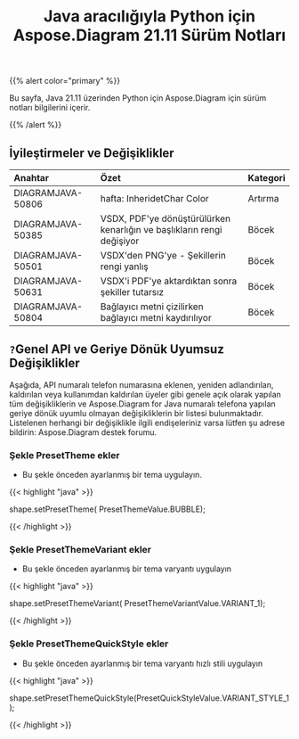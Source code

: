 ﻿---
title: Java aracılığıyla Python için Aspose.Diagram 21.11 Sürüm Notları
type: docs
weight: 5
url: /tr/java/aspose-diagram-for-python-via-java-21-11-release-notes/
---
{{% alert color="primary" %}}

Bu sayfa, Java 21.11 üzerinden Python için Aspose.Diagram için sürüm notları bilgilerini içerir.

{{% /alert %}}
## **İyileştirmeler ve Değişiklikler**  ##

|**Anahtar**|**Özet**|**Kategori**|
|:- |:- |:- |
|DIAGRAMJAVA-50806|hafta: InheridetChar Color|Artırma|
|DIAGRAMJAVA-50385|VSDX, PDF'ye dönüştürülürken kenarlığın ve başlıkların rengi değişiyor|Böcek|
|DIAGRAMJAVA-50501|VSDX'den PNG'ye - Şekillerin rengi yanlış|Böcek|
|DIAGRAMJAVA-50631|VSDX'i PDF'ye aktardıktan sonra şekiller tutarsız|Böcek|
|DIAGRAMJAVA-50804|Bağlayıcı metni çizilirken bağlayıcı metni kaydırılıyor|Böcek|
## `?`**Genel API ve Geriye Dönük Uyumsuz Değişiklikler**
Aşağıda, API numaralı telefon numarasına eklenen, yeniden adlandırılan, kaldırılan veya kullanımdan kaldırılan üyeler gibi genele açık olarak yapılan tüm değişikliklerin ve Aspose.Diagram for Java numaralı telefona yapılan geriye dönük uyumlu olmayan değişikliklerin bir listesi bulunmaktadır. Listelenen herhangi bir değişiklikle ilgili endişeleriniz varsa lütfen şu adrese bildirin: Aspose.Diagram destek forumu.



### **Şekle PresetTheme ekler**
- Bu şekle önceden ayarlanmış bir tema uygulayın.

{{< highlight "java" >}}
 
 shape.setPresetTheme( PresetThemeValue.BUBBLE);

{{< /highlight >}}


### **Şekle PresetThemeVariant ekler**
- Bu şekle önceden ayarlanmış bir tema varyantı uygulayın

{{< highlight "java" >}}

shape.setPresetThemeVariant( PresetThemeVariantValue.VARIANT_1);

{{< /highlight >}}

### **Şekle PresetThemeQuickStyle ekler**
- Bu şekle önceden ayarlanmış bir tema varyantı hızlı stili uygulayın

{{< highlight "java" >}}

shape.setPresetThemeQuickStyle(PresetQuickStyleValue.VARIANT_STYLE_1);

{{< /highlight >}}

